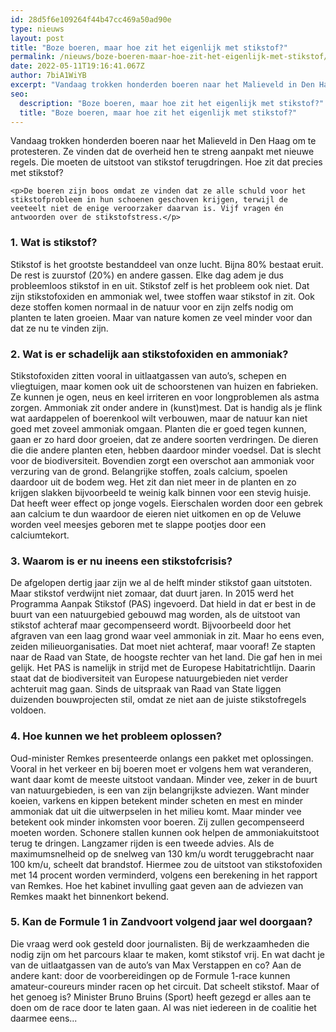 ```yaml
---
id: 28d5f6e109264f44b47cc469a50ad90e
type: nieuws
layout: post
title: "Boze boeren, maar hoe zit het eigenlijk met stikstof?"
permalink: /nieuws/boze-boeren-maar-hoe-zit-het-eigenlijk-met-stikstof/
date: 2022-05-11T19:16:41.067Z
author: 7biA1WiYB
excerpt: "Vandaag trokken honderden boeren naar het Malieveld in Den Haag om te protesteren. Ze vinden dat de overheid hen te streng aanpakt met nieuwe regels. Die moeten de uitstoot van stikstof terugdringen. Hoe zit dat precies met stikstof?  "
seo:
  description: "Boze boeren, maar hoe zit het eigenlijk met stikstof?"
  title: "Boze boeren, maar hoe zit het eigenlijk met stikstof?"
---
```

Vandaag trokken honderden boeren naar het Malieveld in Den Haag om te protesteren. Ze vinden dat de overheid hen te streng aanpakt met nieuwe regels. Die moeten de uitstoot van stikstof terugdringen. Hoe zit dat precies met stikstof?  

    <p>De boeren zijn boos omdat ze vinden dat ze alle schuld voor het stikstofprobleem in hun schoenen geschoven krijgen, terwijl de veeteelt niet de enige veroorzaker daarvan is. Vijf vragen én antwoorden over de stikstofstress.</p>
<h3>1. Wat is stikstof?</h3>
<p>Stikstof is het grootste bestanddeel van onze lucht. Bijna 80% bestaat eruit. De rest is zuurstof (20%) en andere gassen. Elke dag adem je dus probleemloos stikstof in en uit. Stikstof zelf is het probleem ook niet. Dat zijn stikstofoxiden en ammoniak wel, twee stoffen waar stikstof in zit. Ook deze stoffen komen normaal in de natuur voor en zijn zelfs nodig om planten te laten groeien. Maar van nature komen ze veel minder voor dan dat ze nu te vinden zijn.</p>
<h3>2. Wat is er schadelijk aan stikstofoxiden en ammoniak?</h3>
<p>Stikstofoxiden zitten vooral in uitlaatgassen van auto’s, schepen en vliegtuigen, maar komen ook uit de schoorstenen van huizen en fabrieken. Ze kunnen je ogen, neus en keel irriteren en voor longproblemen als astma zorgen. Ammoniak zit onder andere in (kunst)mest. Dat is handig als je flink wat aardappelen of boerenkool wilt verbouwen, maar de natuur kan niet goed met zoveel ammoniak omgaan. Planten die er goed tegen kunnen, gaan er zo hard door groeien, dat ze andere soorten verdringen. De dieren die die andere planten eten, hebben daardoor minder voedsel. Dat is slecht voor de biodiversiteit. Bovendien zorgt een overschot aan ammoniak voor verzuring van de grond. Belangrijke stoffen, zoals calcium, spoelen daardoor uit de bodem weg. Het zit dan niet meer in de planten en zo krijgen slakken bijvoorbeeld te weinig kalk binnen voor een stevig huisje. Dat heeft weer effect op jonge vogels. Eierschalen worden door een gebrek aan calcium te dun waardoor de eieren niet uitkomen en op de Veluwe worden veel meesjes geboren met te slappe pootjes door een calciumtekort.</p>
<h3>3. Waarom is er nu ineens een stikstofcrisis?</h3>
<p>De afgelopen dertig jaar zijn we al de helft minder stikstof gaan uitstoten. Maar stikstof verdwijnt niet zomaar, dat duurt jaren. In 2015 werd het Programma Aanpak Stikstof (PAS) ingevoerd. Dat hield in dat er best in de buurt van een natuurgebied gebouwd mag worden, als de uitstoot van stikstof achteraf maar gecompenseerd wordt. Bijvoorbeeld door het afgraven van een laag grond waar veel ammoniak in zit. Maar ho eens even, zeiden milieuorganisaties. Dat moet niet achteraf, maar vooraf! Ze stapten naar de Raad van State, de hoogste rechter van het land. Die gaf hen in mei gelijk. Het PAS is namelijk in strijd met de Europese Habitatrichtlijn. Daarin staat dat de biodiversiteit van Europese natuurgebieden niet verder achteruit mag gaan. Sinds de uitspraak van Raad van State liggen duizenden bouwprojecten stil, omdat ze niet aan de juiste stikstofregels voldoen.</p>
<h3>4. Hoe kunnen we het probleem oplossen?</h3>
<p>Oud-minister Remkes presenteerde onlangs een pakket met oplossingen. Vooral in het verkeer en bij boeren moet er volgens hem wat veranderen, want daar komt de meeste uitstoot vandaan. Minder vee, zeker in de buurt van natuurgebieden, is een van zijn belangrijkste adviezen. Want minder koeien, varkens en kippen betekent minder scheten en mest en minder ammoniak dat uit die uitwerpselen in het milieu komt. Maar minder vee betekent ook minder inkomsten voor boeren. Zij zullen gecompenseerd moeten worden. Schonere stallen kunnen ook helpen de ammoniakuitstoot terug te dringen. Langzamer rijden is een tweede advies. Als de maximumsnelheid op de snelweg van 130 km/u wordt teruggebracht naar 100 km/u, scheelt dat brandstof. Hiermee zou de uitstoot van stikstofoxiden met 14 procent worden verminderd, volgens een berekening in het rapport van Remkes. Hoe het kabinet invulling gaat geven aan de adviezen van Remkes maakt het binnenkort bekend.</p>
<h3>5. Kan de Formule 1 in Zandvoort volgend jaar wel doorgaan? </h3>
<p>Die vraag werd ook gesteld door journalisten. Bij de werkzaamheden die nodig zijn om het parcours klaar te maken, komt stikstof vrij. En wat dacht je van de uitlaatgassen van de auto’s van Max Verstappen en co? Aan de andere kant: door de voorbereidingen op de Formule 1-race kunnen amateur-coureurs minder racen op het circuit. Dat scheelt stikstof. Maar of het genoeg is? Minister Bruno Bruins (Sport) heeft gezegd er alles aan te doen om de race door te laten gaan. Al was niet iedereen in de coalitie het daarmee eens...</p>  
